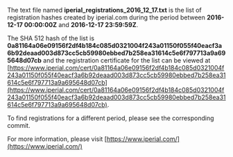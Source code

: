 The text file named **iperial_registrations_2016_12_17.txt** is the list of registration hashes created by iperial.com during the period between **2016-12-17 00:00:00Z** and **2016-12-17 23:59:59Z**.

The SHA 512 hash of the list is **0a81164a06e09156f2df4b184c085d0321004f243a01150f055f40eacf3a6b92deaad003d873cc5cb59980ebbed7b258ea31614c5e6f797713a9a695648d07cb** and the registration certificate for the list can be viewed at [https://www.iperial.com/cert/0a81164a06e09156f2df4b184c085d0321004f243a01150f055f40eacf3a6b92deaad003d873cc5cb59980ebbed7b258ea31614c5e6f797713a9a695648d07cb](https://www.iperial.com/cert/0a81164a06e09156f2df4b184c085d0321004f243a01150f055f40eacf3a6b92deaad003d873cc5cb59980ebbed7b258ea31614c5e6f797713a9a695648d07cb).

To find registrations for a different period, please see the corresponding commit.

For more information, please visit [https://www.iperial.com/](https://www.iperial.com/)

